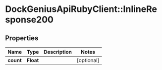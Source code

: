 # DockGeniusApiRubyClient::InlineResponse200

## Properties
Name | Type | Description | Notes
------------ | ------------- | ------------- | -------------
**count** | **Float** |  | [optional] 


